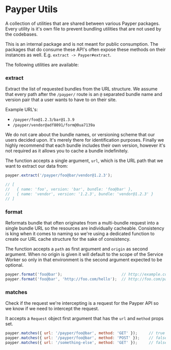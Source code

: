 # Payper Utils

A collection of utilities that are shared between various Payper packages. Every
utility is it's own file to prevent bundling utilities that are not used by the
codebases.

This is an internal package and is not meant for public consumption. The
packages that do consume these API's often expose these methods on their
instances as well. E.g. `extract -> Payper#extract`.

The following utilities are available:

### extract

Extract the list of requested bundles from the URL structure. We assume that
every path after the `/payper/` route is an `@` separated bundle name and
version pair that a user wants to have to on their site.

Example URL's:

 - `/payper/foo@1.2.3/bar@1.3.9`
 - `/payper/vendor@adf8091/form@0ua7139a`

We do not care about the bundle names, or versioning scheme that our users
decided upon. It's merely there for identification purposes. Finally we highly
recommend that each bundle includes their own version, however it's not required
as it allows you to cache a bundle indefinitely.

The function accepts a single argument, `url`, which is the URL path that we
want to extract our data from:

```js
payper.extract('/payper/foo@bar/vendor@1.2.3');

// [
//   { name: 'foo', version: 'bar', bundle: 'foo@bar' },
//   { name: 'vendor', version: '1.2.3', bundle: 'vendor@1.2.3' }
// ]
```

### format

Reformats bundle that often originates from a multi-bundle request into a single
bundle URL so the resources are individually cacheable. Consistency is king when
it comes to naming so we're using a dedicated function to create our URL cache
structure for the sake of consistency.

The function accepts a `path` as first argument and `origin` as second argument.
When no origin is given it will default to the scope of the Service Worker so
only in that environment is the second argument expected to be optional.

```js
payper.format('foo@bar');                          // http://example.com/payper/foo@bar
payper.format('foo@bar', 'http://foo.com/hello');  // http://foo.com/payper/foo@bar
```

### matches

Check if the request we're intercepting is a request for the Payper API so we
know if we need to intercept the request.

It accepts a `Request` object first argument that has the `url` and `method`
props set.

```js
payper.matches({ url: '/payper/foo@bar', method: 'GET' });     // true
payper.matches({ url: '/payper/foo@bar', method: 'POST' });    // false
payper.matches({ url: '/something-else', method: 'GET' });     // false
```
